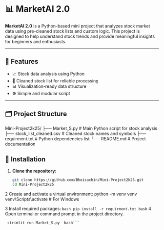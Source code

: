 # 📊 MarketAI 2.0

**MarketAI 2.0** is a Python-based mini project that analyzes stock market data using pre-cleaned stock lists and custom logic. This project is designed to help understand stock trends and provide meaningful insights for beginners and enthusiasts.

---

## 🧠 Features

- 📈 Stock data analysis using Python
- 🧹 Cleaned stock list for reliable processing
- 📊 Visualization-ready data structure
- ⚙️ Simple and modular script

---

## 🗂️ Project Structure
Mini-Project2k25/
├── Market_S.py # Main Python script for stock analysis
├── stock_list_cleaned.csv # Cleaned stock names and symbols
├── requirment.txt # Python dependencies list
└── README.md # Project documentation

## 🚀 Installation

1. **Clone the repository:**
   ```bash
   git clone https://github.com/Bhoisachin/Mini-Project2k25.git
   cd Mini-Project2k25

2 Create and activate a virtual environment:
python -m venv venv
venv\Scripts\activate   # For Windows


3 Install required packages:  ```bash
   pip install -r requirment.txt
bash```
4 Open terminal or command prompt in the project directory.
 ```bash
  strimlit run Market_S.py  bash```




